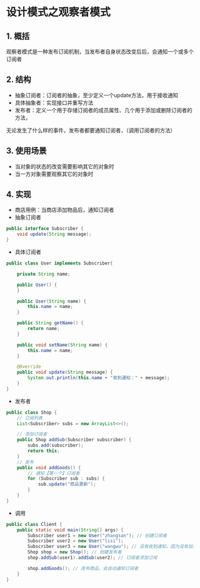# 设计模式之观察者模式

## 1. 概括

观察者模式是一种发布订阅机制，当发布者自身状态改变后后，会通知一个或多个订阅者  

## 2. 结构

* 抽象订阅者：订阅者的抽象，至少定义一个update方法，用于接收通知
* 具体抽象者：实现接口并重写方法
* 发布者：定义一个用于存储订阅者的成员属性、几个用于添加或删除订阅者的方法，

无论发生了什么样的事件，发布者都要通知订阅者，（调用订阅者的方法）

## 3. 使用场景

* 当对象的状态的改变需要影响其它的对象时
* 当一方对象需要观察其它的对象时


## 4. 实现

* 商店用例：当商店添加物品后，通知订阅者
* 抽象订阅者

```java
public interface Subscriber {
    void update(String message);
}
```

* 具体订阅者

```java
public class User implements Subscriber{

    private String name;

    public User() {
    }

    public User(String name) {
        this.name = name;
    }

    public String getName() {
        return name;
    }

    public void setName(String name) {
        this.name = name;
    }

    @Override
    public void update(String message) {
        System.out.println(this.name + "收到通知：" + message);
    }
}
```

* 发布者

```java
public class Shop {
	// 订阅列表
    List<Subscriber> subs = new ArrayList<>();

    // 添加订阅者
    public Shop addSub(Subscriber subscriber) {
        subs.add(subscriber);
        return this;
    }
    // 发布
    public void addGoods() {
    	// 通知【第一个】订阅者
        for (Subscriber sub : subs) {
            sub.update("商品更新");
        }
    }
}
```

* 调用

```java
public class Client {
    public static void main(String[] args) {
        Subscriber user1 = new User("zhangsan"); // 创建订阅者
        Subscriber user2 = new User("lisi");
        Subscriber user3 = new User("wangwu"); // 没有收到通知，因为没有加到订阅列表中
        Shop shop = new Shop(); // 创建发布者
        shop.addSub(user1).addSub(user2); // 订阅者添加订阅

        shop.addGoods(); // 发布商品，会自动通知订阅者
    }
}
```














